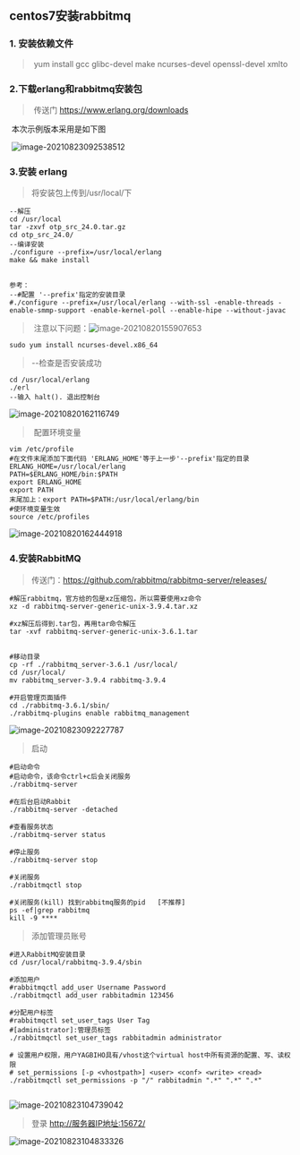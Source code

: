 ## centos7安装rabbitmq

### 1. 安装依赖文件

> ​	yum install gcc glibc-devel make ncurses-devel openssl-devel xmlto

### 2.下载erlang和rabbitmq安装包

> ​	传送门	https://www.erlang.org/downloads
>

​	本次示例版本采用是如下图

​		![image-20210823092538512](https://cdn.jsdelivr.net/gh/skyunique/uploadPic/img/20220408140115.png)

### 3.安装 erlang

> 将安装包上传到/usr/local/下

```shell
--解压
cd /usr/local
tar -zxvf otp_src_24.0.tar.gz
cd otp_src_24.0/
--编译安装
./configure --prefix=/usr/local/erlang
make && make install


参考：
--#配置 '--prefix'指定的安装目录
#./configure --prefix=/usr/local/erlang --with-ssl -enable-threads -enable-smmp-support -enable-kernel-poll --enable-hipe --without-javac
```

> ​	注意以下问题：![image-20210820155907653](https://cdn.jsdelivr.net/gh/skyunique/uploadPic/img/20220408140125.png)

```
sudo yum install ncurses-devel.x86_64
```

> --检查是否安装成功

```
cd /usr/local/erlang
./erl
--输入 halt(). 退出控制台
```

![image-20210820162116749](https://cdn.jsdelivr.net/gh/skyunique/uploadPic/img/20220408140135.png)

> ​     配置环境变量

```
vim /etc/profile
#在文件末尾添加下面代码 'ERLANG_HOME'等于上一步'--prefix'指定的目录
ERLANG_HOME=/usr/local/erlang
PATH=$ERLANG_HOME/bin:$PATH
export ERLANG_HOME
export PATH
末尾加上：export PATH=$PATH:/usr/local/erlang/bin
#使环境变量生效
source /etc/profiles
```

![image-20210820162444918](https://gitee.com/skyunique7/upload-pic/raw/master/img/20210820162444.png)		

### 4.安装RabbitMQ

> 传送门：https://github.com/rabbitmq/rabbitmq-server/releases/

```
#解压rabbitmq，官方给的包是xz压缩包，所以需要使用xz命令
xz -d rabbitmq-server-generic-unix-3.9.4.tar.xz

#xz解压后得到.tar包，再用tar命令解压
tar -xvf rabbitmq-server-generic-unix-3.6.1.tar


#移动目录 
cp -rf ./rabbitmq_server-3.6.1 /usr/local/
cd /usr/local/
mv rabbitmq_server-3.9.4 rabbitmq-3.9.4

#开启管理页面插件
cd ./rabbitmq-3.6.1/sbin/
./rabbitmq-plugins enable rabbitmq_management
```

![image-20210823092227787](https://cdn.jsdelivr.net/gh/skyunique/uploadPic/img/20220408140143.png)

> 启动

```
#启动命令
#启动命令，该命令ctrl+c后会关闭服务
./rabbitmq-server
 
#在后台启动Rabbit
./rabbitmq-server -detached

#查看服务状态
./rabbitmq-server status

#停止服务
./rabbitmq-server stop

#关闭服务
./rabbitmqctl stop
 
#关闭服务(kill) 找到rabbitmq服务的pid   [不推荐]
ps -ef|grep rabbitmq
kill -9 ****
```

> 添加管理员账号

```
#进入RabbitMQ安装目录
cd /usr/local/rabbitmq-3.9.4/sbin
 
#添加用户
#rabbitmqctl add_user Username Password
./rabbitmqctl add_user rabbitadmin 123456
 
#分配用户标签
#rabbitmqctl set_user_tags User Tag
#[administrator]:管理员标签
./rabbitmqctl set_user_tags rabbitadmin administrator

# 设置用户权限，用户YAGBIHO具有/vhost这个virtual host中所有资源的配置、写、读权限
# set_permissions [-p <vhostpath>] <user> <conf> <write> <read>
./rabbitmqctl set_permissions -p "/" rabbitadmin ".*" ".*" ".*"


```

![image-20210823104739042](https://gitee.com/skyunique7/upload-pic/raw/master/img/20210823104739.png)

> 登录  [http://服务器IP地址:15672/](http://xn--ip-fr5c86lw2a0cw16k:15672/)

![image-20210823104833326](https://cdn.jsdelivr.net/gh/skyunique/uploadPic/img/20220408140152.png)

